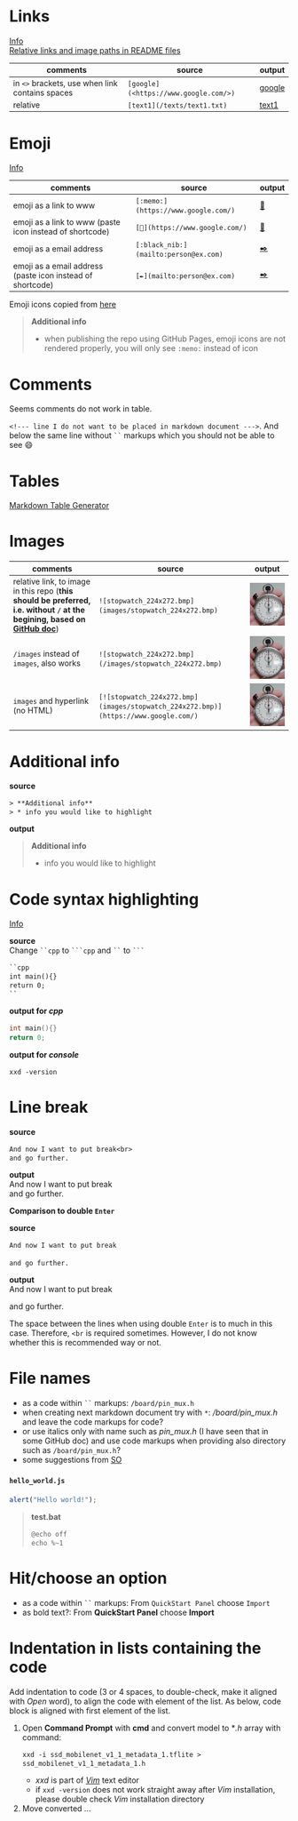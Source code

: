 # Links
[Info](<https://agea.github.io/tutorial.md/>)<br>
[Relative links and image paths in README files](<https://docs.github.com/en/repositories/managing-your-repositorys-settings-and-features/customizing-your-repository/about-readmes#relative-links-and-image-paths-in-readme-files>)

| comments                                                      | source                                | output                              |
|---------------------------------------------------------------|---------------------------------------|-------------------------------------|
| in `<>` brackets, use when link contains spaces               | `[google](<https://www.google.com/>)` | [google](<https://www.google.com/>) |
| relative                                                      | `[text1](/texts/text1.txt)`           | [text1](/texts/text1.txt)           |

# Emoji
[Info](<https://stackoverflow.com/questions/48331389/github-markdown-is-it-possible-to-put-links-under-emojis>)

| comments                                                      | source                                | output                              |
|---------------------------------------------------------------|---------------------------------------|-------------------------------------|
| emoji as a link to www                                        | `[:memo:](https://www.google.com/)`   | [:memo:](https://www.google.com/)   |
| emoji as a link to www (paste icon instead of shortcode)      | `[📝](https://www.google.com/)`       | [📝](https://www.google.com/)       |
| emoji as a email address                                      | `[:black_nib:](mailto:person@ex.com)` | [:black_nib:](mailto:person@ex.com) |
| emoji as a email address (paste icon instead of shortcode)    | `[✒️](mailto:person@ex.com)`          | [✒️](mailto:person@ex.com)          |

Emoji icons copied from [here](<https://github.com/ikatyang/emoji-cheat-sheet/blob/master/README.md>)

> **Additional info**
> * when publishing the repo using GitHub Pages, emoji icons are not rendered properly, you will only see `:memo:` instead of icon


# Comments
Seems comments do not work in table.

`<!--- line I do not want to be placed in markdown document --->`. And below the same line without ` `` ` markups which you should not be able to see 😄

<!--- line I do not want to be placed in markdown document --->

# Tables
[Markdown Table Generator](<https://www.tablesgenerator.com/markdown_tables>)

# Images
| comments                               | source                                                    | output                                                   |
|----------------------------------------|-----------------------------------------------------------|----------------------------------------------------------|
| relative link, to image in this repo (**this should be preferred, i.e. without `/` at the begining, based on [GitHub doc](https://docs.github.com/en/repositories/managing-your-repositorys-settings-and-features/customizing-your-repository/about-readmes#relative-links-and-image-paths-in-readme-files)**) | `![stopwatch_224x272.bmp](images/stopwatch_224x272.bmp)`  | ![stopwatch_224x272.bmp](images/stopwatch_224x272.bmp) |
| `/images` instead of `images`, also works | `![stopwatch_224x272.bmp](/images/stopwatch_224x272.bmp)` | ![stopwatch_224x272.bmp](/images/stopwatch_224x272.bmp) |
| `images` and hyperlink (no HTML) | `[![stopwatch_224x272.bmp](images/stopwatch_224x272.bmp)](https://www.google.com/)` | [![stopwatch_224x272.bmp](images/stopwatch_224x272.bmp)](https://www.google.com/) |

# Additional info
**source**
```
> **Additional info**
> * info you would like to highlight
```
**output**
> **Additional info**
> * info you would like to highlight

# Code syntax highlighting
[Info](<https://support.codebasehq.com/articles/tips-tricks/syntax-highlighting-in-markdown>)

**source**<br>
Change ` ``cpp ` to ` ```cpp ` and ` `` ` to ` ``` `
```
``cpp
int main(){}
return 0;
``
```
**output for *cpp***
```cpp
int main(){}
return 0;
```
**output for *console***
```console
xxd -version
```

# Line break
**source**
```
And now I want to put break<br>
and go further.
```
**output**<br>
And now I want to put break<br>
and go further.

**Comparison to double `Enter`**

**source**
```
And now I want to put break

and go further.
```
**output**<br>
And now I want to put break

and go further.

The space between the lines when using double `Enter` is to much in this case. Therefore, `<br` is required sometimes. However, I do not know whether this is recommended way or not.

# File names
* as a code within ` `` ` markups: `/board/pin_mux.h`
* when creating next markdown document try with `*`: */board/pin_mux.h* and leave the code markups for code?
* or use italics only with name such as *pin_mux.h* (I have seen that in some GitHub doc) and use code markups when providing also directory such as `/board/pin_mux.h`?
* some suggestions from [SO](<https://meta.stackexchange.com/questions/246900/which-markdown-formatting-should-be-used-for-a-filename-of-code>)
#### **`hello_world.js`**
``` js
alert("Hello world!");
```
> **test.bat**
> ```
> @echo off
> echo %~1
> ```

# Hit/choose an option
* as a code within ` `` ` markups: From `QuickStart Panel` choose `Import`
* as bold text?: From **QuickStart Panel** choose **Import**

# Indentation in lists containing the code
Add indentation to code (3 or 4 spaces, to double-check, make it aligned with *Open* word), to align the code with element of the list. As below, code block is aligned with first element of the list.
1. Open **Command Prompt** with **cmd** and convert model to **.h* array with command:
   ```console
   xxd -i ssd_mobilenet_v1_1_metadata_1.tflite > ssd_mobilenet_v1_1_metadata_1.h
   ```
   * *xxd* is part of [*Vim*](https://www.vim.org/) text editor
   * if `xxd -version` does not work straight away after *Vim* installation, please double check *Vim* installation directory
2. Move converted ...


